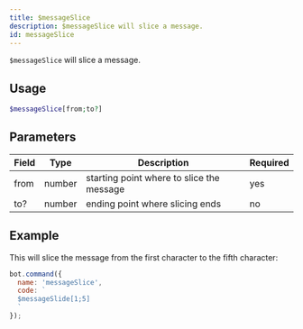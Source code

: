 ```yaml
---
title: $messageSlice 
description: $messageSlice will slice a message.
id: messageSlice
---
```


`$messageSlice` will slice a message.

## Usage

```php
$messageSlice[from;to?]
```

## Parameters 


| Field     | Type    | Description                                        | Required |
|-----------|---------|----------------------------------------------------|----------|
| from     | number  | starting point where to slice the message          | yes       |
| to?        | number  | ending point where slicing ends                    | no      |


## Example

This will slice the message from the first character to the fifth character:

```javascript
bot.command({
  name: 'messageSlice',
  code: `
  $messageSlide[1;5]
  `
});
```
